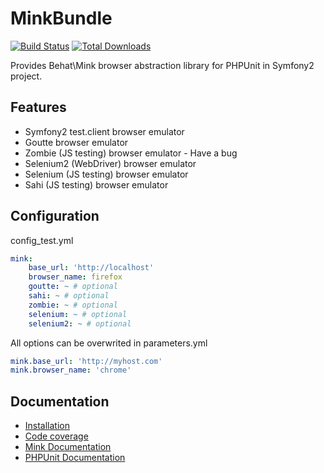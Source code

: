 # MinkBundle

[![Build Status](https://api.travis-ci.org/Behat/MinkBundle.png)](https://travis-ci.org/Behat/MinkBundle)
[![Total Downloads](https://poser.pugx.org/behat/mink-bundle/downloads.png)](https://packagist.org/packages/behat/mink-bundle)

Provides Behat\Mink browser abstraction library for PHPUnit in Symfony2 project.

## Features

- Symfony2 test.client browser emulator
- Goutte browser emulator
- Zombie (JS testing) browser emulator - Have a bug
- Selenium2 (WebDriver) browser emulator
- Selenium (JS testing) browser emulator
- Sahi (JS testing) browser emulator

## Configuration

config_test.yml
```yaml
mink:
    base_url: 'http://localhost'
    browser_name: firefox
    goutte: ~ # optional
    sahi: ~ # optional
    zombie: ~ # optional
    selenium: ~ # optional
    selenium2: ~ # optional

```

All options can be overwrited in parameters.yml
```yaml
mink.base_url: 'http://myhost.com'
mink.browser_name: 'chrome'
```

## Documentation

- [Installation](/Resources/doc/index.rst)
- [Code coverage](/Resources/doc/coverage.rst)
- [Mink Documentation](http://mink.behat.org)
- [PHPUnit Documentation](http://www.phpunit.de/manual/current/en/index.html)

